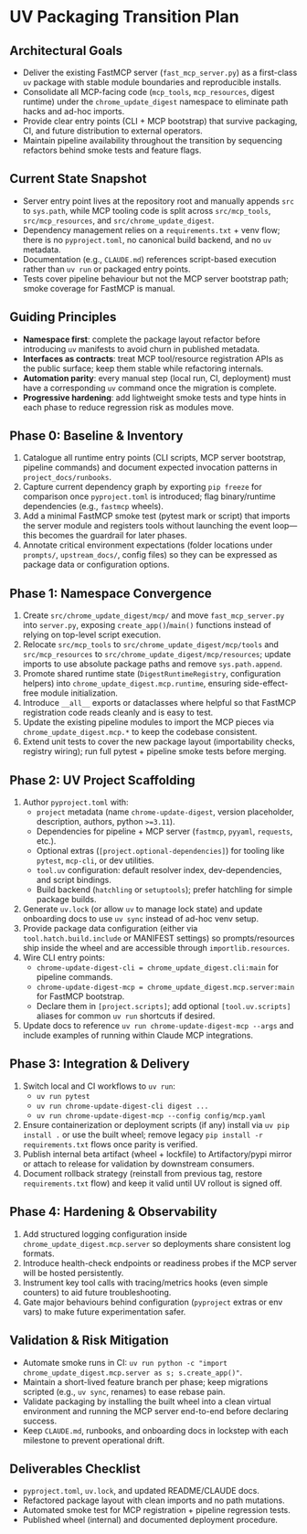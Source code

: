 # UV Packaging Transition Plan

## Architectural Goals
- Deliver the existing FastMCP server (`fast_mcp_server.py`) as a first-class `uv` package with stable module boundaries and reproducible installs.
- Consolidate all MCP-facing code (`mcp_tools`, `mcp_resources`, digest runtime) under the `chrome_update_digest` namespace to eliminate path hacks and ad-hoc imports.
- Provide clear entry points (CLI + MCP bootstrap) that survive packaging, CI, and future distribution to external operators.
- Maintain pipeline availability throughout the transition by sequencing refactors behind smoke tests and feature flags.

## Current State Snapshot
- Server entry point lives at the repository root and manually appends `src` to `sys.path`, while MCP tooling code is split across `src/mcp_tools`, `src/mcp_resources`, and `src/chrome_update_digest`.
- Dependency management relies on a `requirements.txt` + venv flow; there is no `pyproject.toml`, no canonical build backend, and no `uv` metadata.
- Documentation (e.g., `CLAUDE.md`) references script-based execution rather than `uv run` or packaged entry points.
- Tests cover pipeline behaviour but not the MCP server bootstrap path; smoke coverage for FastMCP is manual.

## Guiding Principles
- **Namespace first**: complete the package layout refactor before introducing `uv` manifests to avoid churn in published metadata.
- **Interfaces as contracts**: treat MCP tool/resource registration APIs as the public surface; keep them stable while refactoring internals.
- **Automation parity**: every manual step (local run, CI, deployment) must have a corresponding `uv` command once the migration is complete.
- **Progressive hardening**: add lightweight smoke tests and type hints in each phase to reduce regression risk as modules move.

## Phase 0: Baseline & Inventory
1. Catalogue all runtime entry points (CLI scripts, MCP server bootstrap, pipeline commands) and document expected invocation patterns in `project_docs/runbooks`.
2. Capture current dependency graph by exporting `pip freeze` for comparison once `pyproject.toml` is introduced; flag binary/runtime dependencies (e.g., `fastmcp` wheels).
3. Add a minimal FastMCP smoke test (pytest mark or script) that imports the server module and registers tools without launching the event loop—this becomes the guardrail for later phases.
4. Annotate critical environment expectations (folder locations under `prompts/`, `upstream_docs/`, config files) so they can be expressed as package data or configuration options.

## Phase 1: Namespace Convergence
1. Create `src/chrome_update_digest/mcp/` and move `fast_mcp_server.py` into `server.py`, exposing `create_app()`/`main()` functions instead of relying on top-level script execution.
2. Relocate `src/mcp_tools` to `src/chrome_update_digest/mcp/tools` and `src/mcp_resources` to `src/chrome_update_digest/mcp/resources`; update imports to use absolute package paths and remove `sys.path.append`.
3. Promote shared runtime state (`DigestRuntimeRegistry`, configuration helpers) into `chrome_update_digest.mcp.runtime`, ensuring side-effect-free module initialization.
4. Introduce `__all__` exports or dataclasses where helpful so that FastMCP registration code reads cleanly and is easy to test.
5. Update the existing pipeline modules to import the MCP pieces via `chrome_update_digest.mcp.*` to keep the codebase consistent.
6. Extend unit tests to cover the new package layout (importability checks, registry wiring); run full pytest + pipeline smoke tests before merging.

## Phase 2: UV Project Scaffolding
1. Author `pyproject.toml` with:
   - `project` metadata (name `chrome-update-digest`, version placeholder, description, authors, python `>=3.11`).
   - Dependencies for pipeline + MCP server (`fastmcp`, `pyyaml`, `requests`, etc.).
   - Optional extras (`[project.optional-dependencies]`) for tooling like `pytest`, `mcp-cli`, or dev utilities.
   - `tool.uv` configuration: default resolver index, dev-dependencies, and script bindings.
   - Build backend (`hatchling` or `setuptools`); prefer hatchling for simple package builds.
2. Generate `uv.lock` (or allow `uv` to manage lock state) and update onboarding docs to use `uv sync` instead of ad-hoc venv setup.
3. Provide package data configuration (either via `tool.hatch.build.include` or MANIFEST settings) so prompts/resources ship inside the wheel and are accessible through `importlib.resources`.
4. Wire CLI entry points:
   - `chrome-update-digest-cli = chrome_update_digest.cli:main` for pipeline commands.
   - `chrome-update-digest-mcp = chrome_update_digest.mcp.server:main` for FastMCP bootstrap.
   - Declare them in `[project.scripts]`; add optional `[tool.uv.scripts]` aliases for common `uv run` shortcuts if desired.
5. Update docs to reference `uv run chrome-update-digest-mcp --args` and include examples of running within Claude MCP integrations.

## Phase 3: Integration & Delivery
1. Switch local and CI workflows to `uv run`:
   - `uv run pytest`
   - `uv run chrome-update-digest-cli digest ...`
   - `uv run chrome-update-digest-mcp --config config/mcp.yaml`
2. Ensure containerization or deployment scripts (if any) install via `uv pip install .` or use the built wheel; remove legacy `pip install -r requirements.txt` flows once parity is verified.
3. Publish internal beta artifact (wheel + lockfile) to Artifactory/pypi mirror or attach to release for validation by downstream consumers.
4. Document rollback strategy (reinstall from previous tag, restore `requirements.txt` flow) and keep it valid until UV rollout is signed off.

## Phase 4: Hardening & Observability
1. Add structured logging configuration inside `chrome_update_digest.mcp.server` so deployments share consistent log formats.
2. Introduce health-check endpoints or readiness probes if the MCP server will be hosted persistently.
3. Instrument key tool calls with tracing/metrics hooks (even simple counters) to aid future troubleshooting.
4. Gate major behaviours behind configuration (`pyproject` extras or env vars) to make future experimentation safer.

## Validation & Risk Mitigation
- Automate smoke runs in CI: `uv run python -c "import chrome_update_digest.mcp.server as s; s.create_app()"`.
- Maintain a short-lived feature branch per phase; keep migrations scripted (e.g., `uv sync`, renames) to ease rebase pain.
- Validate packaging by installing the built wheel into a clean virtual environment and running the MCP server end-to-end before declaring success.
- Keep `CLAUDE.md`, runbooks, and onboarding docs in lockstep with each milestone to prevent operational drift.

## Deliverables Checklist
- `pyproject.toml`, `uv.lock`, and updated README/CLAUDE docs.
- Refactored package layout with clean imports and no path mutations.
- Automated smoke test for MCP registration + pipeline regression tests.
- Published wheel (internal) and documented deployment procedure.

